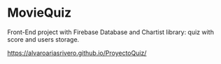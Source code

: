 
# MovieQuiz

Front-End project with Firebase Database and Chartist library: quiz with score and users storage.

https://alvaroariasrivero.github.io/ProyectoQuiz/

